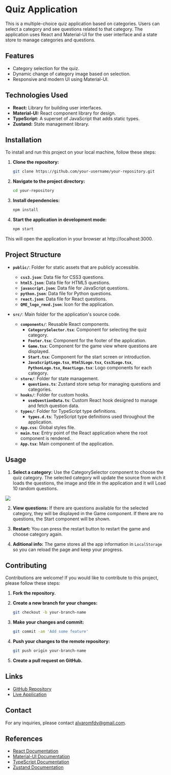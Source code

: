 # Quiz Application

This is a multiple-choice quiz application based on categories. Users can select a category and see questions related to that category. The application uses React and Material-UI for the user interface and a state store to manage categories and questions.

## Features

- Category selection for the quiz.
- Dynamic change of category image based on selection.
- Responsive and modern UI using Material-UI.

## Technologies Used

- **React:** Library for building user interfaces.
- **Material-UI:** React component library for design.
- **TypeScript:** A superset of JavaScript that adds static types.
- **Zustand:** State management library.

## Installation

To install and run this project on your local machine, follow these steps:

1. **Clone the repository:**

   ```bash
   git clone https://github.com/your-username/your-repository.git
2. **Navigate to the project directory:**

   ```bash
   cd your-repository
3. **Install dependencies:**

   ```bash
   npm install
4. **Start the application in development mode:**

   ```bash
   npm start
This will open the application in your browser at http://localhost:3000.

## Project Structure

- **`public/`**: Folder for static assets that are publicly accessible.
  - **`css3.json`**: Data file for CSS3 questions.
  - **`html5.json`**: Data file for HTML5 questions.
  - **`javascript.json`**: Data file for JavaScript questions.
  - **`python.json`**: Data file for Python questions.
  - **`react.json`**: Data file for React questions.
  - **`QME_logo_rmvd.json`**: Icon for the application.

- **`src/`**: Main folder for the application's source code.
  - **`components/`**: Reusable React components.
    - **`CategorySelector.tsx`**: Component for selecting the quiz category.
    - **`Footer.tsx`**: Component for the footer of the application.
    - **`Game.tsx`**: Component for the game view where questions are displayed.
    - **`Start.tsx`**: Component for the start screen or introduction.
    - **`JavaScriptLogo.tsx`**, **`Html5Logo.tsx`**, **`Css3Logo.tsx`**, **`PythonLogo.tsx`**, **`ReactLogo.tsx`**: Logo components for each category.
  - **`store/`**: Folder for state management.
    - **`questions.ts`**: Zustand store setup for managing questions and categories.
  - **`hooks/`**: Folder for custom hooks.
    - **`useQuestionData.ts`**: Custom React hook designed to manage and fetch question data.
  - **`types/`**: Folder for TypeScript type definitions.
    - **`types.d.ts`**: TypeScript type definitions used throughout the application.
  - **`App.css`**: Global styles file.
  - **`main.tsx`**: Entry point of the React application where the root component is rendered.
  - **`App.tsx`**: Main component of the application.

## Usage
1. **Select a category:**  Use the CategorySelector component to choose the quiz category. The selected category will update the source from wich it loads the questions, the image and title in the application and it will Load 10 random questions.

![](path/public/Usage1.png)

2. **View questions:** If there are questions available for the selected category, they will be displayed in the Game component. If there are no questions, the Start component will be shown.

3. **Restart:** You can press the restart button to restart the game and choose category again.

4. **Aditional info:** The game stores all the app information in `LocalStorage` so you can reload the page and keep your progress. 

## Contributing
Contributions are welcome! If you would like to contribute to this project, please follow these steps:

1. **Fork the repository.**
2. **Create a new branch for your changes:**

   ```bash
   git checkout -b your-branch-name
3. **Make your changes and commit:**

   ```bash
   git commit -am 'Add some feature'
4. **Push your changes to the remote repository:**

   ```bash
   git push origin your-branch-name
5. **Create a pull request on GitHub.**

<!-- ## License
This project is licensed under the MIT License. See the LICENSE file for details. -->

## Links
- [GitHub Repository](https://github.com/your-username/your-repository)
- [Live Application](https://your-app-live-url.com)

## Contact
For any inquiries, please contact [alvaromfdv@gmail.com](mailto:alvaromfdv@gmail.com).

## References
- [React Documentation](https://reactjs.org/docs/getting-started.html)
- [Material-UI Documentation](https://mui.com/getting-started/installation/)
- [TypeScript Documentation](https://www.typescriptlang.org/docs/)
- [Zustand Documentation](https://github.com/pmndrs/zustand)
